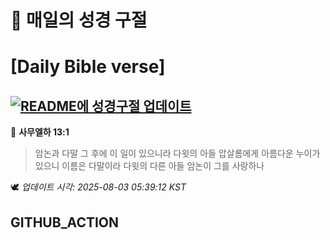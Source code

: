 # 🙏 매일의 성경 구절
# [Daily Bible verse]
## [![README에 성경구절 업데이트](https://github.com/DONGSUKA/first_test/actions/workflows/update-readme-bible.yml/badge.svg)](https://github.com/DONGSUKA/first_test/actions/workflows/update-readme-bible.yml)
<!-- START_BIBLE_VERSE -->
📖 **사무엘하 13:1**
> 암논과 다말 그 후에 이 일이 있으니라 다윗의 아들 압살롬에게 아름다운 누이가 있으니 이름은 다말이라 다윗의 다른 아들 암논이 그를 사랑하나

🕊️ _업데이트 시각: 2025-08-03 05:39:12 KST_
  <!-- END_BIBLE_VERSE -->
## GITHUB_ACTION
